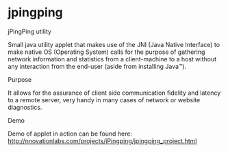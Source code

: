 jpingping
=========

jPingPing utility

Small java utility applet that makes use of the JNI (Java Native Interface) to make native OS (Operating System) calls 
for the purpose of gathering network information and statistics from a client-machine to a host without any interaction 
from the end-user (aside from installing Java™).

Purpose

It allows for the assurance of client side communication fidelity and latency to a remote server, very handy in many cases 
of network or website diagnostics.

Demo

Demo of applet in action can be found here:
http://nnovationlabs.com/projects/jPingping/jpingping_project.html
